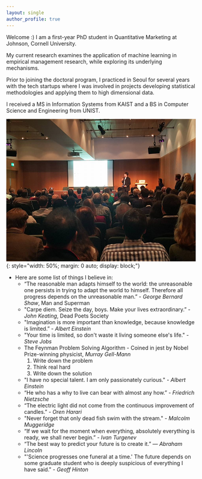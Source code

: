 ```yaml
---
layout: single
author_profile: true
---
```

Welcome :) I am a first-year PhD student in Quantitative Marketing at Johnson, Cornell University. 

My current research examines the application of machine learning in empirical management research, while exploring its underlying mechanisms. 

Prior to joining the doctoral program, I practiced in Seoul for several years with the tech startups where I was involved in projects developing statistical methodologies and applying them to high dimensional data. 

I received a MS in Information Systems from KAIST and a BS in Computer Science and Engineering from UNIST.

![Jongho Kim](/assets/images/bio-presentation.jpg){: style="width: 50%; margin: 0 auto; display: block;"}

- Here are some list of things I believe in:
    - “The reasonable man adapts himself to the world: the unreasonable one persists in trying to adapt the world to himself. Therefore all progress depends on the unreasonable man.” - *George Bernard Shaw*, Man and Superman
    - "Carpe diem. Seize the day, boys. Make your lives extraordinary.” - *John Keating*, Dead Poets Society
    - "Imagination is more important than knowledge, because knowledge is limited.” - *Albert Einstein*
    - "Your time is limited, so don't waste it living someone else's life." - *Steve Jobs*
    - The Feynman Problem Solving Algorithm - Coined in jest by Nobel Prize-winning physicist, *Murray Gell-Mann*
        1. Write down the problem
        2. Think real hard
        3. Write down the solution
    - "I have no special talent. I am only passionately curious." - *Albert Einstein*
    - “He who has a why to live can bear with almost any how.” - *Friedrich Nietzsche*
    - “The electric light did not come from the continuous improvement of candles.” - *Oren Harari*
    - "Never forget that only dead fish swim with the stream." - *Malcolm Muggeridge*
    - “If we wait for the moment when everything, absolutely everything is ready, we shall never begin.” - *Ivan Turgenev*
    - “The best way to predict your future is to create it.” ― *Abraham Lincoln*
    - "'Science progresses one funeral at a time.' The future depends on some graduate student who is deeply suspicious of everything I have said." - *Geoff Hinton*